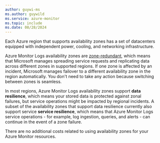```yaml
---
author: guywi-ms
ms.author: guywild
ms.service: azure-monitor
ms.topic: include
ms.date: 08/28/2024
---
```


Each Azure region that supports availability zones has a set of datacenters equipped with independent power, cooling, and networking infrastructure. 

Azure Monitor Logs availability zones are [zone-redundant](../../reliability/availability-zones-overview.md#zonal-and-zone-redundant-services), which means that Microsoft manages spreading service requests and replicating data across different zones in supported regions. If one zone is affected by an incident, Microsoft manages failover to a different availability zone in the region automatically. You don't need to take any action because switching between zones is seamless. 

In most regions, Azure Monitor Logs availability zones support **data resilience**, which means your stored data is protected against zonal failures, but service operations might be impacted by regional incidents. A subset of the availability zones that support data resilience currently also support service **service resilience**, which means that Azure Monitor Logs service operations - for example, log ingestion, queries, and alerts - can continue in the event of a zone failure. 

There are no additional costs related to using availability zones for your Azure Monitor resources.